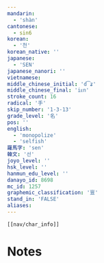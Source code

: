 ```yaml
---
mandarin:
  - 'shàn'
cantonese:
  - sin6
korean:
  - '천'
korean_native: ''
japanese:
  - 'SEN'
japanese_nanori: ''
vietnamese:
middle_chinese_initial: 'd͡ʑ'
middle_chinese_final: 'iᴇn'
stroke_count: 16
radical: '手'
skip_number: '1-3-13'
grade_level: '名'
pos: ''
english:
  - 'monopolize'
  - 'selfish'
羅馬字: 'sen'
韓文: '선'
joyo_level: ''
hsk_level: ''
hanmun_edu_level: ''
danayo_id: 8698
mc_id: 1257
graphemic_classification: '亶'
stand_in: 'FALSE'
aliases:
---
```

```meta-bind-embed
[[nav/char_info]]
```

# Notes
